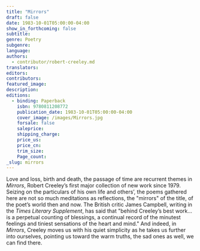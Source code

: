 ```yaml
---
title: "Mirrors"
draft: false
date: 1983-10-01T05:00:00-04:00
show_in_forthcoming: false
subtitle:
genre: Poetry
subgenre:
language:
authors:
  - contributor/robert-creeley.md
translators:
editors:
contributors:
featured_image:
description:
editions:
  - binding: Paperback
    isbn: 9780811208772
    publication_date: 1983-10-01T05:00:00-04:00
    cover_image: /images/Mirrors.jpg
    forsale: false
    saleprice:
    shipping_charge:
    price_us:
    price_cn:
    trim_size:
    Page_count:
_slug: mirrors
---
```


Love and loss, birth and death, the passage of time are recurrent themes in _Mirrors_, Robert Creeley’s first major collection of new work since 1979. Seizing on the particulars of his own life and others’, the poems gathered here are not so much meditations as reflections, the "mirrors" of the title, of the poet’s world then and now. The British critic James Campbell, writing in the _Times Literary Supplement_, has said that "behind Creeley’s best work... is a perpetual counting of blessings, a continual record of the minutest feelings and tiniest sensations of the heart and mind." And indeed, in _Mirrors_, Creeley moves us with his quiet simplicity as he takes us further into ourselves, pointing us toward the warm truths, the sad ones as well, we can find there.


